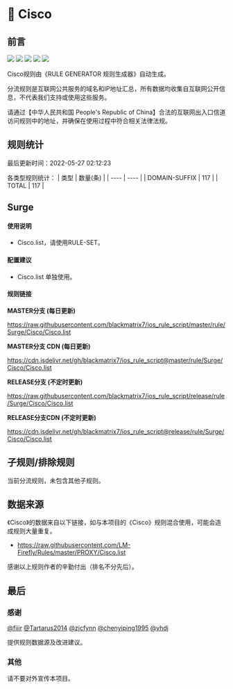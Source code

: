 # 🧸 Cisco

## 前言

![](https://shields.io/badge/-移除重复规则-ff69b4) ![](https://shields.io/badge/-DOMAIN与DOMAIN--SUFFIX合并-green) ![](https://shields.io/badge/-DOMAIN--SUFFIX间合并-critical) ![](https://shields.io/badge/-DOMAIN--SUFFIX与DOMAIN--KEYWORD合并-blue) ![](https://shields.io/badge/-IP--CIDR(6)合并-blueviolet) 

Cisco规则由《RULE GENERATOR 规则生成器》自动生成。

分流规则是互联网公共服务的域名和IP地址汇总，所有数据均收集自互联网公开信息，不代表我们支持或使用这些服务。

请通过【中华人民共和国 People's Republic of China】合法的互联网出入口信道访问规则中的地址，并确保在使用过程中符合相关法律法规。

## 规则统计

最后更新时间：2022-05-27 02:12:23

各类型规则统计：
| 类型 | 数量(条)  | 
| ---- | ----  |
| DOMAIN-SUFFIX | 117  | 
| TOTAL | 117  | 


## Surge 

#### 使用说明
- Cisco.list，请使用RULE-SET。

#### 配置建议
- Cisco.list 单独使用。

#### 规则链接
**MASTER分支 (每日更新)**

https://raw.githubusercontent.com/blackmatrix7/ios_rule_script/master/rule/Surge/Cisco/Cisco.list

**MASTER分支 CDN (每日更新)**

https://cdn.jsdelivr.net/gh/blackmatrix7/ios_rule_script@master/rule/Surge/Cisco/Cisco.list

**RELEASE分支 (不定时更新)**

https://raw.githubusercontent.com/blackmatrix7/ios_rule_script/release/rule/Surge/Cisco/Cisco.list

**RELEASE分支CDN (不定时更新)**

https://cdn.jsdelivr.net/gh/blackmatrix7/ios_rule_script@release/rule/Surge/Cisco/Cisco.list

## 子规则/排除规则


当前分流规则，未包含其他子规则。

## 数据来源

《Cisco》的数据来自以下链接，如与本项目的《Cisco》规则混合使用，可能会造成规则大量重复。

- https://raw.githubusercontent.com/LM-Firefly/Rules/master/PROXY/Cisco.list


感谢以上规则作者的辛勤付出（排名不分先后）。

## 最后

### 感谢

[@fiiir](https://github.com/fiiir) [@Tartarus2014](https://github.com/Tartarus2014) [@zjcfynn](https://github.com/zjcfynn) [@chenyiping1995](https://github.com/chenyiping1995) [@vhdj](https://github.com/vhdj)

提供规则数据源及改进建议。

### 其他

请不要对外宣传本项目。